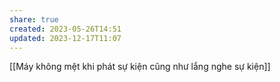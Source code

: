 ```yaml
---
share: true
created: 2023-05-26T14:51
updated: 2023-12-17T11:07
---
```

[[Máy không mệt khi phát sự kiện cũng như lắng nghe sự kiện]]
